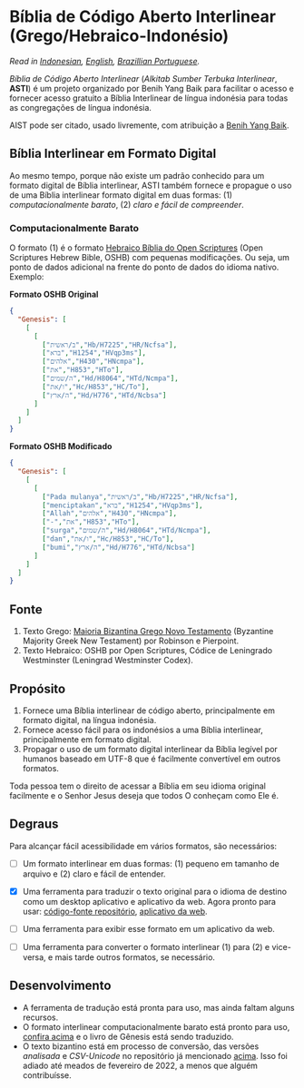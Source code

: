 # **Bíblia de Código Aberto Interlinear (Grego/Hebraico-Indonésio)**
*Read in [Indonesian](https://github.com/benihyangbaik/asti#readme), [English](https://github.com/benihyangbaik/asti/blob/main/README.en.md), [Brazillian Portuguese](https://github.com/benihyangbaik/asti/blob/main/README.ptbr.md).*

*Bíblia de Código Aberto Interlinear* (*Alkitab Sumber Terbuka Interlinear*,
**ASTI**) é um projeto organizado por Benih Yang Baik para facilitar o acesso e
fornecer acesso gratuito a Bíblia Interlinear de língua indonésia para todas as
congregações de língua indonésia.

AIST pode ser citado, usado livremente, com atribuição a [Benih Yang
Baik](https://benihyangbaik.com).


## **Bíblia Interlinear em Formato Digital**
Ao mesmo tempo, porque não existe um padrão conhecido para um formato digital de
Bíblia interlinear, ASTI também fornece e propague o uso de uma Bíblia interlinear
formato digital em duas formas: (1) *computacionalmente barato*, (2) *claro e fácil de
compreender*.

### **Computacionalmente Barato**
O formato (1) é o formato [Hebraico Bíblia do Open
Scriptures](https://github.com/openscriptures/morphhb) (Open Scriptures Hebrew
Bible, OSHB) com pequenas modificações. Ou seja, um ponto de dados adicional na
frente do ponto de dados do idioma nativo. Exemplo:

**Formato OSHB Original**
```json
{
  "Genesis": [
    [
      [
        ["ב/ראשית","Hb/H7225","HR/Ncfsa"],
        ["ברא","H1254","HVqp3ms"],
        ["אלהים","H430","HNcmpa"],
        ["את","H853","HTo"],
        ["ה/שמים","Hd/H8064","HTd/Ncmpa"],
        ["ו/את","Hc/H853","HC/To"],
        ["ה/ארץ","Hd/H776","HTd/Ncbsa"]
      ]
    ]
  ]
}
```

**Formato OSHB Modificado**
```json
{
  "Genesis": [
    [
      [
        ["Pada mulanya","ב/ראשית","Hb/H7225","HR/Ncfsa"],
        ["menciptakan","ברא","H1254","HVqp3ms"],
        ["Allah","אלהים","H430","HNcmpa"],
        ["-","את","H853","HTo"],
        ["surga","ה/שמים","Hd/H8064","HTd/Ncmpa"],
        ["dan","ו/את","Hc/H853","HC/To"],
        ["bumi","ה/ארץ","Hd/H776","HTd/Ncbsa"]
      ]
    ]
  ]
}
```


## **Fonte**
1. Texto Grego: [Maioria Bizantina Grego Novo
   Testamento](https://github/byztxt/byzantine-majority-text) (Byzantine
   Majority Greek New Testament) por Robinson e Pierpoint.
2. Texto Hebraico: OSHB por Open Scriptures, Códice de Leningrado Westminster
   (Leningrad Westminster Codex).


## **Propósito**
1. Fornece uma Bíblia interlinear de código aberto, principalmente em formato digital, na
   língua indonésia.
2. Fornece acesso fácil para os indonésios a uma Bíblia interlinear, principalmente em
   formato digital.
3. Propagar o uso de um formato digital interlinear da Bíblia legível por humanos baseado em
   UTF-8 que é facilmente convertível em outros formatos.

Toda pessoa tem o direito de acessar a Bíblia em seu idioma original facilmente
e o Senhor Jesus deseja que todos O conheçam como Ele é.


## **Degraus**
Para alcançar fácil acessibilidade em vários formatos, são necessários:
- [ ] Um formato interlinear em duas formas: (1) pequeno em tamanho de arquivo e (2) claro
  e fácil de entender.
- [x] Uma ferramenta para traduzir o texto original para o idioma de destino como um desktop
  aplicativo e aplicativo da web. Agora pronto para usar: [código-fonte
  repositório](https://github.com/benihyangbaik/interlinear-bible-simple-editor),
  [aplicativo da web](https://ibse.benihyangbaik.com).
- [ ] Uma ferramenta para exibir esse formato em um aplicativo da web.
- [ ] Uma ferramenta para converter o formato interlinear (1) para (2) e vice-versa, e mais tarde
  outros formatos, se necessário.


## **Desenvolvimento**
- A ferramenta de tradução está pronta para uso, mas ainda faltam alguns
  recursos.
- O formato interlinear computacionalmente barato está pronto para uso, [confira
  acima](https://github.com/benihyangbaik/asti/blob/main/README.ptbr.md#computationalmente-barato) e o
  livro de Gênesis está sendo traduzido.
- O texto bizantino está em processo de conversão, das versões *analisada* e
  *CSV-Unicode* no repositório já mencionado
  [acima](https://github.com/benihyangbaik/asti/blob/main/README.ptbr.md#fonte). Isso foi adiado até
  meados de fevereiro de 2022, a menos que alguém contribuísse.
